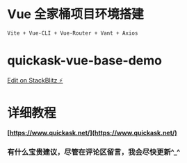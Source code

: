 # Vue 全家桶项目环境搭建

```
Vite + Vue-CLI + Vue-Router + Vant + Axios
```

# quickask-vue-base-demo

[Edit on StackBlitz ⚡️](https://stackblitz.com/edit/quickask-vue-base-demo)

# 详细教程

**[https://www.quickask.net/](https://www.quickask.net/)**

### 有什么宝贵建议，尽管在评论区留言，我会尽快更新^\_^

